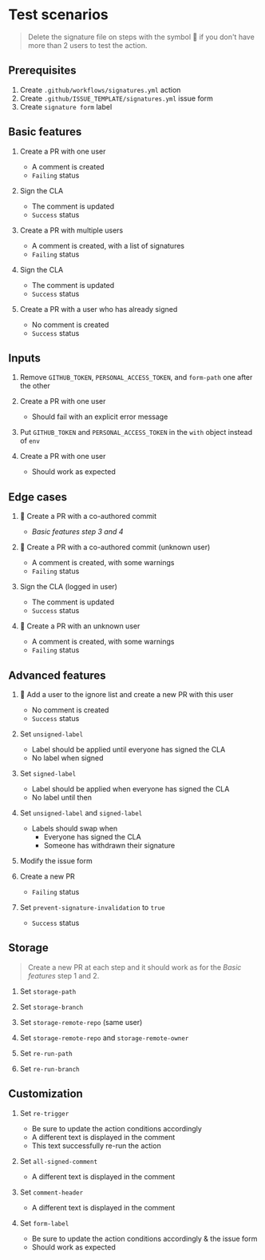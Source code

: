 # Test scenarios

> Delete the signature file on steps with the symbol 🔁 if you don't have more
> than 2 users to test the action.

## Prerequisites

1. Create `.github/workflows/signatures.yml` action
2. Create `.github/ISSUE_TEMPLATE/signatures.yml` issue form
3. Create `signature form` label

## Basic features

1. Create a PR with one user
   - A comment is created
   - `Failing` status

2. Sign the CLA
   - The comment is updated
   - `Success` status

3. Create a PR with multiple users
   - A comment is created, with a list of signatures
   - `Failing` status

4. Sign the CLA
   - The comment is updated
   - `Success` status

5. Create a PR with a user who has already signed
   - No comment is created
   - `Success` status

## Inputs

1. Remove `GITHUB_TOKEN`, `PERSONAL_ACCESS_TOKEN`, and `form-path` one after the
   other

2. Create a PR with one user
   - Should fail with an explicit error message

3. Put `GITHUB_TOKEN` and `PERSONAL_ACCESS_TOKEN` in the `with` object instead
   of `env`

4. Create a PR with one user
   - Should work as expected

## Edge cases

1. 🔁 Create a PR with a co-authored commit
   - _Basic features step 3 and 4_

2. 🔁 Create a PR with a co-authored commit (unknown user)
   - A comment is created, with some warnings
   - `Failing` status

3. Sign the CLA (logged in user)
   - The comment is updated
   - `Success` status

4. 🔁 Create a PR with an unknown user
   - A comment is created, with some warnings
   - `Failing` status

## Advanced features

1. 🔁 Add a user to the ignore list and create a new PR with this user
   - No comment is created
   - `Success` status

2. Set `unsigned-label`
   - Label should be applied until everyone has signed the CLA
   - No label when signed

3. Set `signed-label`
   - Label should be applied when everyone has signed the CLA
   - No label until then

4. Set `unsigned-label` and `signed-label`
   - Labels should swap when
     - Everyone has signed the CLA
     - Someone has withdrawn their signature

5. Modify the issue form

6. Create a new PR
   - `Failing` status

7. Set `prevent-signature-invalidation` to `true`
   - `Success` status

## Storage

> Create a new PR at each step and it should work as for the _Basic features_
> step 1 and 2.

1. Set `storage-path`

2. Set `storage-branch`

3. Set `storage-remote-repo` (same user)

4. Set `storage-remote-repo` and `storage-remote-owner`

5. Set `re-run-path`

6. Set `re-run-branch`

## Customization

1. Set `re-trigger`
   - Be sure to update the action conditions accordingly
   - A different text is displayed in the comment
   - This text successfully re-run the action

2. Set `all-signed-comment`
   - A different text is displayed in the comment

3. Set `comment-header`
   - A different text is displayed in the comment

4. Set `form-label`
   - Be sure to update the action conditions accordingly & the issue form
   - Should work as expected
